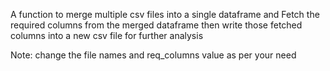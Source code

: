 A function to merge multiple csv files into a single dataframe and Fetch the required columns from the merged dataframe then write those fetched columns into a 
new csv file  for further analysis 

Note: change the file names and req_columns value as per your need 
